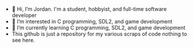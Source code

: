 - 👋 Hi, I’m Jordan. I'm a student, hobbyist, and full-time software developer
- 👀 I’m interested in C programming, SDL2, and game development
- 🌱 I’m currently learning C programming, SDL2, and game development
- This github is just a repository for my various scraps of code nothing to see here. 

